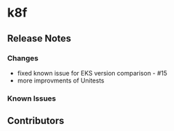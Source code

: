 # k8f 
## Release Notes
### Changes
- fixed known issue for EKS version comparison - #15
- more improvments of Unitests

### Known Issues
## Contributors
<!-- ## Bugfix -->
<!-- ## Braking changes -->     
